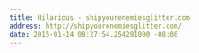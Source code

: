 ```yaml
---
title: Hilarious - shipyourenemiesglitter.com
address: http://shipyourenemiesglitter.com/
date: 2015-01-14 08:27:54.254291000 -08:00
---
```


